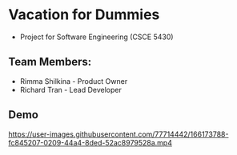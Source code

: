 # Vacation for Dummies
* Project for Software Engineering (CSCE 5430)

## Team Members:
* Rimma Shilkina - Product Owner
* Richard Tran - Lead Developer


## Demo

https://user-images.githubusercontent.com/77714442/166173788-fc845207-0209-44a4-8ded-52ac8979528a.mp4

